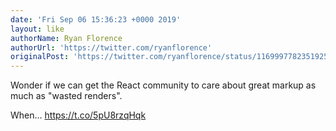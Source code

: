 ```yaml
---
date: 'Fri Sep 06 15:36:23 +0000 2019'
layout: like
authorName: Ryan Florence
authorUrl: 'https://twitter.com/ryanflorence'
originalPost: 'https://twitter.com/ryanflorence/status/1169997782351925248'
---
```

Wonder if we can get the React community to care about great markup as much as "wasted renders".

When… https://t.co/5pU8rzqHqk